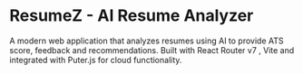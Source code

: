 # ResumeZ - AI Resume Analyzer
A modern web application that analyzes resumes using AI to provide ATS score, feedback and recommendations. Built with React Router v7 , Vite and integrated with Puter.js for cloud functionality.
